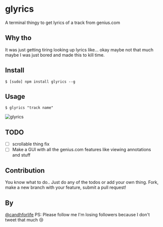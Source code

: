 # glyrics
A terminal thingy to get lyrics of a track from genius.com 

## Why tho
It was just getting tiring looking up lyrics like... okay maybe not that much maybe I was just bored and made this to kill time.

## Install 
    $ [sudo] npm install glyrics --g
    
## Usage
    $ glyrics "track name"

![glyrics](http://i.imgur.com/2QC6MH5.gif)

## TODO

* [ ] scrollable thing fix
* [ ] Make a GUI with all the genius.com features like viewing annotations and stuff

## Contribution 
You know what to do.. Just do any of the todos or add your own thing. Fork, make a new branch with your feature, submit a pull request!

## By
[@candhforlife](https://twitter.com/candhforlife) 
PS: Please follow me I'm losing followers because I don't tweet that much 😢 